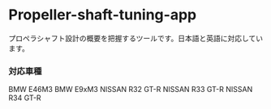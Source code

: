# Propeller-shaft-tuning-app

プロペラシャフト設計の概要を把握するツールです。日本語と英語に対応しています。

### 対応車種
BMW E46M3
BMW E9xM3
NISSAN R32 GT-R
NISSAN R33 GT-R
NISSAN R34 GT-R
